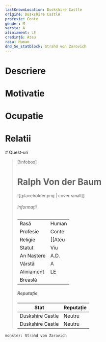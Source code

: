 ```yaml
---
lastKnownLocation: Duskshire Castle
origine: Duskshire Castle
profesie: Conte
gender: M
varsta: A
aliniament: LE
credință: Ateu
rasa: Human
dnd_5e_statblock: Strahd von Zarovich
---
```


# Descriere
# Motivatie
# Ocupatie
# Relatii
<div><ul class="dataview list-view-ul"></ul></div>
# Quest-uri 
<div><ul class="dataview list-view-ul"></ul></div>




> [!infobox]
> # Ralph Von der Baum
> ![[placeholder.png | cover small]]
> ###### Informații
> |  |   |
> | ---- | ---- |
> | Rasă | Human |
> | Profesie | Conte |
> | Religie |  [[Ateu|Ateu]] |
> | Statut | Viu | 
> | An Naștere |  A.D. |
> | Vârstă | A |
> | Aliniament | LE |
> | Breaslă |  |
> ##### Reputație
> | Stat |  Reputație |
> | ---- |  --- |
> | Duskshire Castle |  Neutru |
> | Duskshire Castle |  Neutru |



```statblock
monster: Strahd von Zarovich 
```

